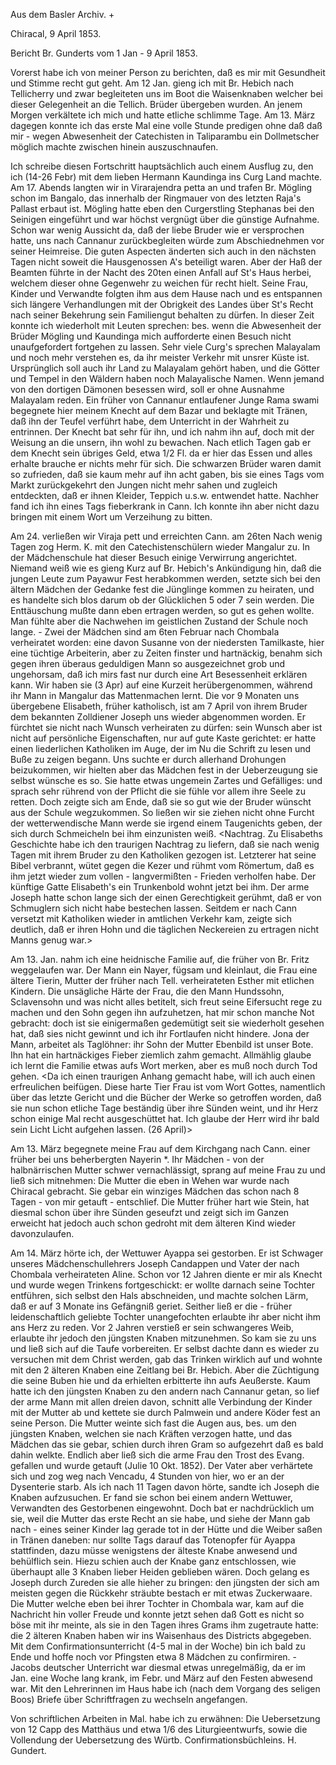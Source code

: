 Aus dem Basler Archiv. +

 Chiracal, 9 April 1853.

 Bericht Br. Gunderts vom 1 Jan - 9 April 1853.

Vorerst habe ich von meiner Person zu berichten, daß es mir mit Gesundheit und Stimme recht gut geht. Am 12 Jan. gieng ich mit Br. Hebich nach Tellicherry und zwar begleiteten uns im Boot die Waisenknaben welcher bei dieser Gelegenheit an die Tellich. Brüder übergeben wurden. An jenem Morgen verkältete ich mich und hatte etliche schlimme Tage. Am 13. März dagegen konnte ich das erste Mal eine volle Stunde predigen ohne daß daß mir - wegen Abwesenheit der Catechisten in Taliparambu ein Dollmetscher möglich machte zwischen hinein auszuschnaufen.

Ich schreibe diesen Fortschritt hauptsächlich auch einem Ausflug zu, den ich (14-26 Febr) mit dem lieben Hermann Kaundinga ins Curg Land machte. Am 17. Abends langten wir in Virarajendra petta an und trafen Br. Mögling schon im Bangalo, das innerhalb der Ringmauer von des letzten Raja's Pallast erbaut ist. Mögling hatte eben den Curgerstling Stephanas bei den Seinigen eingeführt und war höchst vergnügt über die günstige Aufnahme. Schon war wenig Aussicht da, daß der liebe Bruder wie er versprochen hatte, uns nach Cannanur zurückbegleiten würde zum Abschiednehmen vor seiner Heimreise. Die guten Aspecten änderten sich auch in den nächsten Tagen nicht soweit die Hausgenossen A's beteiligt waren. Aber der Haß der Beamten führte in der Nacht des 20ten einen Anfall auf St's Haus herbei, welchem dieser ohne Gegenwehr zu weichen für recht hielt. Seine Frau, Kinder und Verwandte folgten ihm aus dem Hause nach und es entspannen sich längere Verhandlungen mit der Obrigkeit des Landes über St's Recht nach seiner Bekehrung sein Familiengut behalten zu dürfen. In dieser Zeit konnte ich wiederholt mit Leuten sprechen: bes. wenn die Abwesenheit der Brüder Mögling und Kaundinga mich aufforderte einen Besuch nicht unaufgefordert fortgehen zu lassen. Sehr viele Curg's sprechen Malayalam und noch mehr verstehen es, da ihr meister Verkehr mit unsrer Küste ist. Ursprünglich soll auch ihr Land zu Malayalam gehört haben, und die Götter und Tempel in den Wäldern haben noch Malayalische Namen. Wenn jemand von den dortigen Dämonen besessen wird, soll er ohne Ausnahme Malayalam reden. Ein früher von Cannanur entlaufener Junge Rama swami begegnete hier meinem Knecht auf dem Bazar und beklagte mit Tränen, daß ihn der Teufel verführt habe, dem Unterricht in der Wahrheit zu entrinnen. Der Knecht bat sehr für ihn, und ich nahm ihn auf, doch mit der Weisung an die unsern, ihn wohl zu bewachen. Nach etlich Tagen gab er dem Knecht sein übriges Geld, etwa 1/2 Fl. da er hier das Essen und alles erhalte brauche er nichts mehr für sich. Die schwarzen Brüder waren damit so zufrieden, daß sie kaum mehr auf ihn acht gaben, bis sie eines Tags vom Markt zurückgekehrt den Jungen nicht mehr sahen und zugleich entdeckten, daß er ihnen Kleider, Teppich u.s.w. entwendet hatte. Nachher fand ich ihn eines Tags fieberkrank in Cann. Ich konnte ihn aber nicht dazu bringen mit einem Wort um Verzeihung zu bitten.

Am 24. verließen wir Viraja pett und erreichten Cann. am 26ten Nach wenig Tagen zog Herm. K. mit den Catechistenschülern wieder Mangalur zu. 
In der Mädchenschule hat dieser Besuch einige Verwirrung angerichtet. Niemand weiß wie es gieng Kurz auf Br. Hebich's Ankündigung hin, daß die jungen Leute zum Payawur Fest herabkommen werden, setzte sich bei den ältern Mädchen der Gedanke fest die Jünglinge kommen zu heiraten, und es handelte sich blos darum ob der Glücklichen 5 oder 7 sein werden. Die Enttäuschung mußte dann eben ertragen werden, so gut es gehen wollte. Man fühlte aber die Nachwehen im geistlichen Zustand der Schule noch lange. - Zwei der Mädchen sind am 6ten Februar nach Chombala verheiratet worden: eine davon Susanne von der niedersten Tamilkaste, hier eine tüchtige Arbeiterin, aber zu Zeiten finster und hartnäckig, benahm sich gegen ihren überaus geduldigen Mann <Michael> so ausgezeichnet grob und ungehorsam, daß ich mirs fast nur durch eine Art Besessenheit erklären kann. Wir haben sie (3 Apr) auf eine Kurzeit herübergenommen, während ihr Mann in Mangalur das Mattenmachen lernt. Die vor 9 Monaten uns übergebene Elisabeth, früher katholisch, ist am 7 April von ihrem Bruder dem bekannten Zolldiener Joseph uns wieder abgenommen worden. Er fürchtet sie nicht nach Wunsch verheiraten zu dürfen: sein Wunsch aber ist nicht auf persönliche Eigenschaften, nur auf gute Kaste gerichtet: er hatte einen liederlichen Katholiken im Auge, der im Nu die Schrift zu lesen und Buße zu zeigen begann. Uns suchte er durch allerhand Drohungen beizukommen, wir hielten aber das Mädchen fest in der Ueberzeugung sie selbst wünsche es so. Sie hatte etwas ungemein Zartes und Gefälliges: und sprach sehr rührend von der Pflicht die sie fühle vor allem ihre Seele zu retten. Doch zeigte sich am Ende, daß sie so gut wie der Bruder wünscht aus der Schule wegzukommen. So ließen wir sie ziehen nicht ohne Furcht der wetterwendische Mann werde sie irgend einem Taugenichts geben, der sich durch Schmeicheln bei ihm einzunisten weiß.
<Nachtrag. Zu Elisabeths Geschichte habe ich den traurigen Nachtrag zu liefern, daß sie nach wenig Tagen mit ihrem Bruder zu den Katholiken gezogen ist. Letzterer hat seine Bibel verbrannt, wütet gegen die Kezer und rühmt vom Römertum, daß es ihm jetzt wieder zum vollen - langvermißten - Frieden verholfen habe. Der künftige Gatte Elisabeth's ein Trunkenbold wohnt jetzt bei ihm. Der arme Joseph hatte schon lange sich der einen Gerechtigkeit gerühmt, daß er von Schmuglern sich nicht habe bestechen lassen. Seitdem er nach Cann versetzt mit Katholiken wieder in amtlichen Verkehr kam, zeigte sich deutlich, daß er ihren Hohn und die täglichen Neckereien zu ertragen nicht Manns genug war.>

Am 13. Jan. nahm ich eine heidnische Familie auf, die früher von Br. Fritz weggelaufen war. Der Mann <Jona> ein Nayer, fügsam und kleinlaut, die Frau <Martha> eine ältere Tierin, Mutter der früher nach Tell. verheirateten Esther mit etlichen Kindern. Die unsägliche Härte der Frau, die den Mann Hundssohn, Sclavensohn und was nicht alles betitelt, sich freut seine Eifersucht rege zu machen und den Sohn gegen ihn aufzuhetzen, hat mir schon manche Not gebracht: doch ist sie einigermaßen gedemütigt seit sie wiederholt gesehen hat, daß sies nicht gewinnt und ich ihr Fortlaufen nicht hindere. Jona der Mann, arbeitet als Taglöhner: ihr Sohn der Mutter Ebenbild ist unser Bote. Ihn hat ein hartnäckiges Fieber ziemlich zahm gemacht. Allmählig glaube ich lernt die Familie etwas aufs Wort merken, aber es muß noch durch Tod gehen.
<Da ich einen traurigen Anhang gemacht habe, will ich auch einen erfreulichen beifügen. Diese harte Tier Frau ist vom Wort Gottes, namentlich über das letzte Gericht und die Bücher der Werke so getroffen worden, daß sie nun schon etliche Tage beständig über ihre Sünden weint, und ihr Herz schon einige Mal recht ausgeschüttet hat. Ich glaube der Herr wird ihr bald sein Licht Licht aufgehen lassen. (26 April)>

Am 13. März begegnete meine Frau auf dem Kirchgang nach Cann. einer früher bei uns beherbergten Nayerin <Kurumba>*. Ihr Mädchen - von der halbnärrischen Mutter schwer vernachlässigt, sprang auf meine Frau zu und ließ sich mitnehmen: Die Mutter die eben in Wehen war wurde nach Chiracal gebracht. Sie gebar ein winziges Mädchen das schon nach 8 Tagen - von mir getauft - entschlief. Die Mutter früher hart wie Stein, hat diesmal schon über ihre Sünden geseufzt und zeigt sich im Ganzen erweicht hat jedoch auch schon gedroht mit dem älteren Kind wieder davonzulaufen.

Am 14. März hörte ich, der Wettuwer Ayappa sei gestorben. Er ist Schwager unseres Mädchenschullehrers Joseph Candappen und Vater der nach Chombala verheirateten Aline. Schon vor 12 Jahren diente er mir als Knecht und wurde wegen Trinkens fortgeschickt: er wollte darnach seine Tochter entführen, sich selbst den Hals abschneiden, und machte solchen Lärm, daß er auf 3 Monate ins Gefängniß geriet. Seither ließ er die - früher leidenschaftlich geliebte Tochter unangefochten erlaubte ihr aber nicht ihm ans Herz zu reden. Vor 2 Jahren verstieß er sein schwangeres Weib, erlaubte ihr jedoch den jüngsten Knaben mitzunehmen. So kam sie zu uns und ließ sich auf die Taufe vorbereiten. Er selbst dachte dann es wieder zu versuchen mit dem Christ werden, gab das Trinken wirklich auf und wohnte mit den 2 älteren Knaben eine Zeitlang bei Br. Hebich. Aber die Züchtigung die seine Buben hie und da erhielten erbitterte ihn aufs Aeußerste. Kaum hatte ich den jüngsten Knaben zu den andern nach Cannanur getan, so lief der arme Mann mit allen dreien davon, schnitt alle Verbindung der Kinder mit der Mutter ab und kettete sie durch Palmwein und andere Köder fest an seine Person. Die Mutter weinte sich fast die Augen aus, bes. um den jüngsten Knaben, welchen sie nach Kräften verzogen hatte, und das Mädchen das sie gebar, schien durch ihren Gram so aufgezehrt daß es bald dahin welkte. Endlich aber ließ sich die arme Frau den Trost des Evang. gefallen und wurde getauft (Julie 10 Okt. 1852). Der Vater aber verhärtete sich und zog weg nach Vencadu, 4 Stunden von hier, wo er an der Dysenterie starb. Als ich nach 11 Tagen davon hörte, sandte ich Joseph die Knaben aufzusuchen. Er fand sie schon bei einem andern Wettuwer, Verwandten des Gestorbenen eingewohnt. Doch bat er nachdrücklich um sie, weil die Mutter das erste Recht an sie habe, und siehe der Mann gab nach - eines seiner Kinder lag gerade tot in der Hütte und die Weiber saßen in Tränen daneben: nur sollte Tags darauf das Totenopfer für Ayappa stattfinden, dazu müsse wenigstens der älteste Knabe anwesend und behülflich sein. Hiezu schien auch der Knabe ganz entschlossen, wie überhaupt alle 3 Knaben lieber Heiden geblieben wären. Doch gelang es Joseph durch Zureden sie alle hieher zu bringen: den jüngsten der sich am meisten gegen die Rückkehr sträubte bestach er mit etwas Zuckerwaare. Die Mutter welche eben bei ihrer Tochter in Chombala war, kam auf die Nachricht hin voller Freude und konnte jetzt sehen daß Gott es nicht so böse mit ihr meinte, als sie in den Tagen ihres Grams ihm zugetraute hatte: die 2 älteren Knaben haben wir ins Waisenhaus des Districts abgegeben. 
Mit dem Confirmationsunterricht (4-5 mal in der Woche) bin ich bald zu Ende und hoffe noch vor Pfingsten etwa 8 Mädchen zu confirmiren. - Jacobs deutscher Unterricht war diesmal etwas unregelmäßig, da er im Jan. eine Woche lang krank, im Febr. und März auf den Festen abwesend war. Mit den Lehrerinnen im Haus habe ich (nach dem Vorgang des seligen Boos) Briefe über Schriftfragen zu wechseln angefangen.

Von schriftlichen Arbeiten in Mal. habe ich zu erwähnen: Die Uebersetzung von 12 Capp des Matthäus und etwa 1/6 des Liturgieentwurfs, sowie die Vollendung der Uebersetzung des Würtb. Confirmationsbüchleins.
 H. Gundert.
